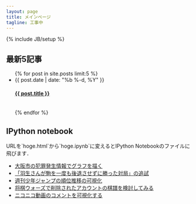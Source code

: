 ```yaml
---
layout: page
title: メインページ
tagline: 工事中
---
```

{% include JB/setup %}

<h2> 最新5記事 </h2>

<ul class="post-list">
  {% for post in site.posts limit:5 %}
    <li>
      <span class="post-meta">{{ post.date | date: "%b %-d, %Y" }}</span>
		  <h4>
<a class="post-link" href="{{ post.url | prepend: site.baseurl }}">{{ post.title }}</a>
	</h4>
    </li>
	<br>
  {% endfor %}
</ul>

<h2> IPython notebook </h2>
URLを`hoge.html`から`hoge.ipynb`に変えるとIPython Notebookのファイルに飛びます．

- [大阪市の犯罪発生情報でグラフを描く](/ipynb/hittakuri.html)
- [「羽生さんが駒を一度も後退させずに勝った対局」の追試](/ipynb/search_dashing_habu.html)
- [週刊少年ジャンプの順位推移の可視化](/ipynb/jump-vis.html)
- [将棋ウォーズで削除されたアカウントの棋譜を検討してみる](/ipynb/junpe_.html)
- [ニコニコ動画のコメントを可視化する](/ipynb/nico-an.html)
